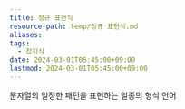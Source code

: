 ```yaml
---
title: 정규 표현식
resource-path: temp/정규 표현식.md
aliases:
tags:
  - 잡지식
date: 2024-03-01T05:45:00+09:00
lastmod: 2024-03-01T05:45:00+09:00
---
```

문자열의 일정한 패턴을 표현하는 일종의 형식 언어